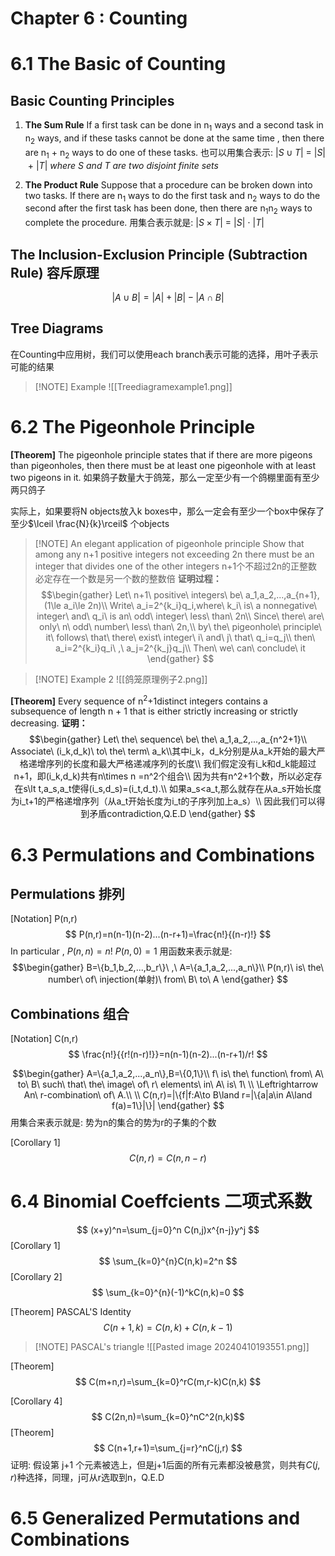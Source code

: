 # Chapter 6 : Counting
# 6.1 The Basic of Counting
## Basic Counting Principles

1. **The Sum Rule**
	If a first task can be done in n<sub>1</sub> ways and a second task in n<sub>2</sub> ways, and if these tasks cannot be done at the same time , then there are n<sub>1</sub> + n<sub>2</sub> ways to do one of these tasks.
也可以用集合表示: $|S\cup T|\ =\ |S|\ +\ |T|\ where\ S\ and\ T\ are\ two\ disjoint\ finite\ sets$

2. **The Product Rule**
	Suppose that a procedure can be broken down into two tasks. If there are n<sub>1</sub> ways to do the first task and n<sub>2</sub> ways to do the second after the first task has been done, then there are n<sub>1</sub>n<sub>2</sub> ways to complete the procedure.
用集合表示就是: $|S\times T|\ =\ |S|\ \cdot \ |T|$

## The Inclusion-Exclusion Principle (Subtraction Rule) 容斥原理

$$
|A\cup B|=|A|+|B|-|A\cap B|
$$

## Tree Diagrams
在Counting中应用树，我们可以使用each branch表示可能的选择，用叶子表示可能的结果

>[!NOTE] Example
>![[Treediagramexample1.png]]

# 6.2 The Pigeonhole Principle

**[Theorem]** The pigeonhole principle states that if there are more pigeons than pigeonholes, then there must be at least one pigeonhole with at least two pigeons in it. 如果鸽子数量大于鸽笼，那么一定至少有一个鸽棚里面有至少两只鸽子

实际上，如果要将N objects放入k boxes中，那么一定会有至少一个box中保存了至少$\lceil \frac{N}{k}\rceil$ 个objects

>[!NOTE] An elegant application of pigeonhole principle
>Show that among any n+1 positive integers not exceeding 2n there must be an integer that divides one of the other integers n+1个不超过2n的正整数必定存在一个数是另一个数的整数倍
>**证明过程：**
>$$\begin{gather}
>Let\ n+1\ positive\ integers\ be\ a_1,a_2,...,a_{n+1},(1\le a_i\le 2n)\\
>Write\ a_i=2^{k_i}q_i,where\ k_i\ is\ a nonnegative\ integer\ and\ q_i\ is an\ odd\ integer\ less\ than\ 2n\\
>Since\ there\ are\ only\ n\ odd\ number\ less\ than\ 2n,\\ by\ the\ pigeonhole\ principle\ it\ follows\ that\ there\ exist\ integer\ i\ and\ j\ that\ q_i=q_j\\
>then\ a_i=2^{k_i}q_i\ ,\ a_j=2^{k_j}q_j\\
>Then\ we\ can\ conclude\ it
>\end{gather}
$$

> [!NOTE] Example 2
> ![[鸽笼原理例子2.png]]


**[Theorem]** Every sequence of n<sup>2</sup>+1distinct integers contains a subsequence of length n + 1 that is either strictly increasing or strictly decreasing.
**证明：**
$$\begin{gather}
Let\ the\ sequence\ be\ the\ a_1,a_2,...,a_{n^2+1}\\
Associate\ (i_k,d_k)\ to\ the\ term\ a_k\\其中i_k，d_k分别是从a_k开始的最大严格递增序列的长度和最大严格递减序列的长度\\
我们假定没有i_k和d_k能超过n+1，即(i_k,d_k)共有n\times n =n^2个组合\\
因为共有n^2+1个数，所以必定存在s\lt t,a_s,a_t使得(i_s,d_s)=(i_t,d_t).\\
如果a_s<a_t,那么就存在从a_s开始长度为i_t+1的严格递增序列（从a_t开始长度为i_t的子序列加上a_s）\\
因此我们可以得到矛盾contradiction,Q.E.D
\end{gather}
$$


# 6.3 Permulations and Combinations

## Permulations 排列
[Notation] P(n,r)
$$
P(n,r)=n(n-1)(n-2)...(n-r+1)=\frac{n!}{(n-r)!}
$$
In particular , $P(n,n)=n!$ $P(n,0)=1$
用函数来表示就是:
$$\begin{gather}
B=\{b_1,b_2,...,b_r\}\ ,\ A=\{a_1,a_2,...,a_n\}\\
P(n,r)\ is\ the\ number\ of\ injection(单射)\ from\ B\ to\ A 
\end{gather}
$$


## Combinations 组合
[Notation] C(n,r)
$$
\frac{n!}{{r!(n-r)!}}=n(n-1)(n-2)...(n-r+1)/r!
$$

$$\begin{gather}
A=\{a_1,a_2,...,a_n\},B=\{0,1\}\\
f\ is\ the\ function\ from\ A\ to\ B\ such\ that\ the\ image\ of\ r\ elements\ in\ A\ is\ 1\ \\ \Leftrightarrow An\ r-combination\ of\ A.\\ \\
C(n,r)=|\{f|f:A\to B\land r=|\{a|a\in A\land f(a)=1\}|\}|
\end{gather}
$$
用集合来表示就是: 势为n的集合的势为r的子集的个数

[Corollary 1] $$
C(n,r)=C(n,n-r)
$$
# 6.4 Binomial Coeffcients 二项式系数

$$
(x+y)^n=\sum_{j=0}^n C(n,j)x^{n-j}y^j
$$
[Corollary 1]
$$
\sum_{k=0}^{n}C(n,k)=2^n
$$
[Corollary 2]
$$
\sum_{k=0}^{n}(-1)^kC(n,k)=0
$$

[Theorem] PASCAL'S Identity
$$
C(n+1,k)=C(n,k)+C(n,k-1)
$$

> [!NOTE] PASCAL's triangle
> ![[Pasted image 20240410193551.png]]

[Theorem] 
$$
C(m+n,r)=\sum_{k=0}^rC(m,r-k)C(n,k)
$$

[Corollary 4] $$
C(2n,n)=\sum_{k=0}^nC^2(n,k)$$
[Theorem] $$
C(n+1,r+1)=\sum_{j=r}^nC(j,r)
$$
证明:
假设第 j+1 个元素被选上，但是j+1后面的所有元素都没被悬赏，则共有$C(j,r)$种选择，同理，j可从r选取到n，Q.E.D



# 6.5 Generalized Permutations and Combinations


